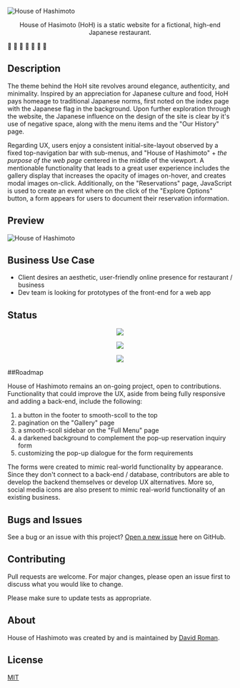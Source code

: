 ![House of Hashimoto](https://user-images.githubusercontent.com/25372739/124302476-45725a00-db2f-11eb-9936-1bf29c402fe7.JPG)

<p align="center">
House of Hasimoto (HoH) is a static website for a fictional, high-end Japanese restaurant.
</p>

<p align="center">

:japan:  :ramen:  :tea:  :dango:  :rice_ball:  :fried_shrimp:  	:sake:

</p>

## Description

The theme behind the HoH site revolves around elegance, authenticity, and minimality.  Inspired by an appreciation for Japanese culture and food, HoH pays homeage to traditional Japanese norms, first noted on the index page with the Japanese flag in the background.  Upon further exploration through the website, the Japanese influence on the design of the site is clear by it's use of negative space, along with the menu items and the "Our History" page.

Regarding UX, users enjoy a consistent initial-site-layout observed by a fixed top-navigation bar with sub-menus, and "House of Hashimoto" + *the purpose of the web page*  centered in the middle of the viewport.  A mentionable functionality that leads to a great user experience includes the gallery display that increases the opacity of images on-hover, and creates modal images on-click.  Additionally, on the "Reservations" page, JavaScript is used to create an event where on the click of the "Explore Options" button, a form appears for users to document their reservation information.

## Preview

![House of Hashimoto](https://user-images.githubusercontent.com/25372739/124310122-bdde1880-db39-11eb-8dd5-c88c8f01c7af.gif)

## Business Use Case

- Client desires an aesthetic, user-friendly online presence for restaurant / business
- Dev team is looking for prototypes of the front-end for a web app

## Status

<p align="center"> <img src="https://img.shields.io/tokei/lines/github/droman892/restaurant-front-end" /> </p>

<p align="center"> <img src="https://img.shields.io/github/languages/count/droman892/restaurant-front-end" /> </p>

<p align="center"> <img src="https://img.shields.io/github/repo-size/droman892/restaurant-front-end" /> </p>


##Roadmap

House of Hashimoto remains an on-going project, open to contributions.  Functionality that could improve the UX, aside from being fully responsive and adding a back-end, include the following:

1) a button in the footer to smooth-scoll to the top
2) pagination on the "Gallery" page
3) a smooth-scoll sidebar on the "Full Menu" page
4) a darkened background to complement the pop-up reservation inquiry form
5) customizing the pop-up dialogue for the form requirements

The forms were created to mimic real-world functionality by appearance.  Since they don't connect to a back-end / database, contributors are able to develop the backend themselves or develop UX alternatives.  More so, social media icons are also present to mimic real-world functionality of an existing business.

## Bugs and Issues

See a bug or an issue with this project? [Open a new issue](https://github.com/droman892/restaurant-front-end/issues) here on GitHub.

## Contributing
Pull requests are welcome. For major changes, please open an issue first to discuss what you would like to change.

Please make sure to update tests as appropriate.

## About

House of Hashimoto was created by and is maintained by [David Roman](https://www.linkedin.com/in/david-roman-front-end-web-developer/).

## License
[MIT](https://choosealicense.com/licenses/mit/)